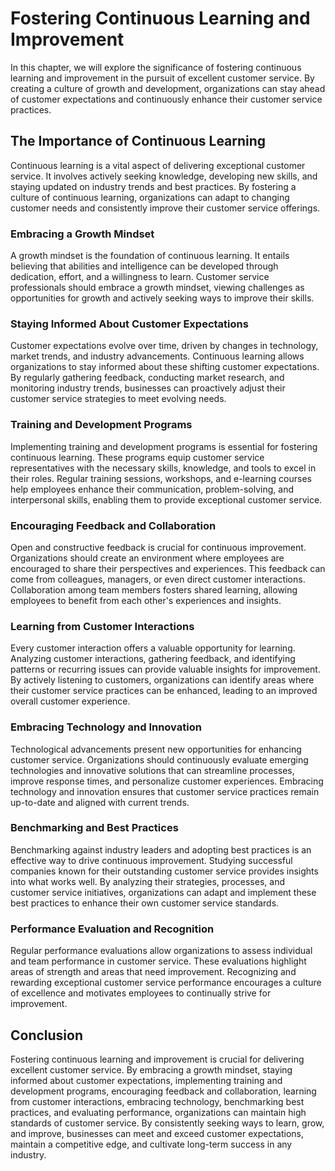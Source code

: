Fostering Continuous Learning and Improvement
========================================================

In this chapter, we will explore the significance of fostering continuous learning and improvement in the pursuit of excellent customer service. By creating a culture of growth and development, organizations can stay ahead of customer expectations and continuously enhance their customer service practices.

The Importance of Continuous Learning
-------------------------------------

Continuous learning is a vital aspect of delivering exceptional customer service. It involves actively seeking knowledge, developing new skills, and staying updated on industry trends and best practices. By fostering a culture of continuous learning, organizations can adapt to changing customer needs and consistently improve their customer service offerings.

### Embracing a Growth Mindset

A growth mindset is the foundation of continuous learning. It entails believing that abilities and intelligence can be developed through dedication, effort, and a willingness to learn. Customer service professionals should embrace a growth mindset, viewing challenges as opportunities for growth and actively seeking ways to improve their skills.

### Staying Informed About Customer Expectations

Customer expectations evolve over time, driven by changes in technology, market trends, and industry advancements. Continuous learning allows organizations to stay informed about these shifting customer expectations. By regularly gathering feedback, conducting market research, and monitoring industry trends, businesses can proactively adjust their customer service strategies to meet evolving needs.

### Training and Development Programs

Implementing training and development programs is essential for fostering continuous learning. These programs equip customer service representatives with the necessary skills, knowledge, and tools to excel in their roles. Regular training sessions, workshops, and e-learning courses help employees enhance their communication, problem-solving, and interpersonal skills, enabling them to provide exceptional customer service.

### Encouraging Feedback and Collaboration

Open and constructive feedback is crucial for continuous improvement. Organizations should create an environment where employees are encouraged to share their perspectives and experiences. This feedback can come from colleagues, managers, or even direct customer interactions. Collaboration among team members fosters shared learning, allowing employees to benefit from each other's experiences and insights.

### Learning from Customer Interactions

Every customer interaction offers a valuable opportunity for learning. Analyzing customer interactions, gathering feedback, and identifying patterns or recurring issues can provide valuable insights for improvement. By actively listening to customers, organizations can identify areas where their customer service practices can be enhanced, leading to an improved overall customer experience.

### Embracing Technology and Innovation

Technological advancements present new opportunities for enhancing customer service. Organizations should continuously evaluate emerging technologies and innovative solutions that can streamline processes, improve response times, and personalize customer experiences. Embracing technology and innovation ensures that customer service practices remain up-to-date and aligned with current trends.

### Benchmarking and Best Practices

Benchmarking against industry leaders and adopting best practices is an effective way to drive continuous improvement. Studying successful companies known for their outstanding customer service provides insights into what works well. By analyzing their strategies, processes, and customer service initiatives, organizations can adapt and implement these best practices to enhance their own customer service standards.

### Performance Evaluation and Recognition

Regular performance evaluations allow organizations to assess individual and team performance in customer service. These evaluations highlight areas of strength and areas that need improvement. Recognizing and rewarding exceptional customer service performance encourages a culture of excellence and motivates employees to continually strive for improvement.

Conclusion
----------

Fostering continuous learning and improvement is crucial for delivering excellent customer service. By embracing a growth mindset, staying informed about customer expectations, implementing training and development programs, encouraging feedback and collaboration, learning from customer interactions, embracing technology, benchmarking best practices, and evaluating performance, organizations can maintain high standards of customer service. By consistently seeking ways to learn, grow, and improve, businesses can meet and exceed customer expectations, maintain a competitive edge, and cultivate long-term success in any industry.
